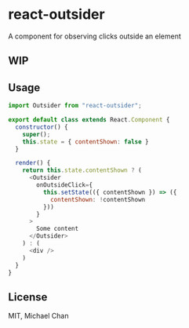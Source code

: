 # react-outsider
A component for observing clicks outside an element

## WIP

## Usage
```js
import Outsider from "react-outsider";

export default class extends React.Component {
  constructor() {
    super();
    this.state = { contentShown: false }
  }

  render() {
    return this.state.contentShown ? (
      <Outsider
        onOutsideClick={
          this.setState(({ contentShown }) => ({
            contentShown: !contentShown
          }))
        }
      >
        Some content
      </Outsider>
    ) : (
      <div />
    )
  }
}
```

## License
MIT, Michael Chan
